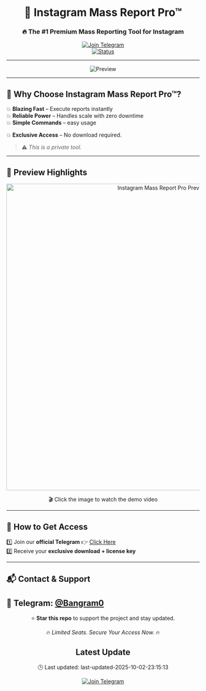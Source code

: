 <div align="center">

# 📸 Instagram Mass Report Pro™  
### 🔥 The #1 Premium Mass Reporting Tool for Instagram  

[![Join Telegram](https://img.shields.io/badge/Join-Our%20Telegram-blue?logo=telegram&logoColor=white)](https://t.me/bangramx)  
[![Status](https://img.shields.io/badge/Availability-Limited%20Seats-green)](#)  

---

<img src="https://cdn.discordapp.com/attachments/786396170876223498/1418326703918551241/banner_1.png?ex=68cdb72d&is=68cc65ad&hm=e9a9073f03d0191e84adeaff3e35b9a9b8890e14270c9e82ac13add6f3f661f0&" alt="Preview" />

</div>

---

## 🚀 Why Choose Instagram Mass Report Pro™?

💥 **Blazing Fast** – Execute reports instantly  
💥 **Reliable Power** – Handles scale with zero downtime  
💥 **Simple Commands** – easy usage

💥 **Exclusive Access** –  No download required.  

> ⚠️ *This is a private tool.*

---

## 📸 Preview Highlights

<p align="center">
  <a href="https://youtu.be/paswNf4lhVk?si=SydyAxdMXfKDy5Lh" target="_blank">
    <img src="https://img.youtube.com/vi/paswNf4lhVk/maxresdefault.jpg" alt="Instagram Mass Report Pro Preview" width="800"/>
  </a>
</p>

<p align="center">
🎬 Click the image to watch the demo video
</p>

---


## 💎 How to Get Access  

1️⃣ Join our **official Telegram** 👉 [Click Here](https://t.me/bangramx)  
2️⃣ Receive your **exclusive download + license key**  

---

## 📬 Contact & Support  

💬 Telegram: [@Bangram0](https://t.me/bangramx)  
---

<div align="center">

⭐ **Star this repo** to support the project and stay updated.  

🔥 *Limited Seats. Secure Your Access Now.* 🔥  




## Latest Update  

🕒 Last updated: last-updated-2025-10-02-23:15:13




[![Join Telegram](https://img.shields.io/badge/Join-Our%20Telegram-blue?logo=telegram&logoColor=white)](https://t.me/bangramx)  

</div>
